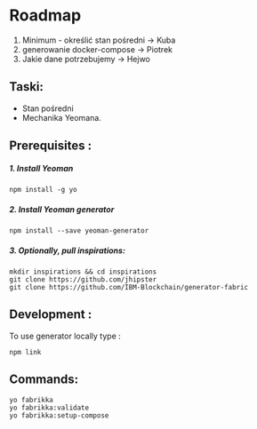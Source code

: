 # Roadmap  

1. Minimum - określić stan pośredni -> Kuba  
2. generowanie docker-compose -> Piotrek
3. Jakie dane potrzebujemy -> Hejwo

## Taski:
- Stan pośredni  
- Mechanika Yeomana. 

## Prerequisites :  
##### 1. Install Yeoman  
```  
npm install -g yo
```

##### 2. Install Yeoman generator  
```
npm install --save yeoman-generator
```

##### 3. Optionally, pull inspirations:  
```
mkdir inspirations && cd inspirations
git clone https://github.com/jhipster
git clone https://github.com/IBM-Blockchain/generator-fabric
```

## Development :
To use generator locally type :
```
npm link
```

## Commands:
```
yo fabrikka 
yo fabrikka:validate
yo fabrikka:setup-compose
```
